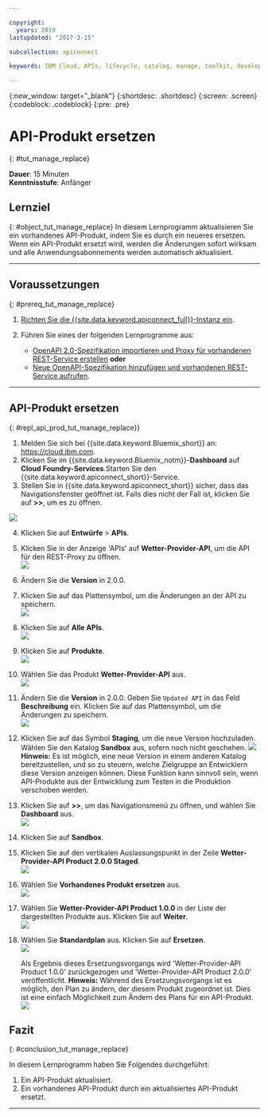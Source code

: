 ```yaml
---

copyright:
  years: 2019
lastupdated: "2017-3-15"

subcollection: apiconnect

keywords: IBM Cloud, APIs, lifecycle, catalog, manage, toolkit, develop, dev portal, tutorial

---
```



{:new_window: target="_blank"}
{:shortdesc: .shortdesc}
{:screen: .screen}
{:codeblock: .codeblock}
{:pre: .pre}

# API-Produkt ersetzen
{: #tut_manage_replace}

**Dauer**: 15 Minuten  
**Kenntnisstufe**: Anfänger  

## Lernziel
{: #object_tut_manage_replace}
In diesem Lernprogramm aktualisieren Sie ein vorhandenes API-Produkt, indem Sie es durch ein neueres ersetzen. Wenn ein API-Produkt ersetzt wird, werden die Änderungen sofort wirksam und alle Anwendungsabonnements werden automatisch aktualisiert.  

---
## Voraussetzungen
{: #prereq_tut_manage_replace}

1. [Richten Sie die {{site.data.keyword.apiconnect_full}}-Instanz ein](/docs/services/apiconnect/tutorials?topic=apiconnect-tut_prereq_set_up_apic_instance).

2. Führen Sie eines der folgenden Lernprogramme aus:
 
    - [OpenAPI 2.0-Spezifikation importieren und Proxy für vorhandenen REST-Service erstellen](/docs/services/apiconnect/tutorials?topic=apiconnect-tut_rest_landing)
       **oder**  
    - [Neue OpenAPI-Spezifikation hinzufügen und vorhandenen REST-Service aufrufen](/docs/services/apiconnect/tutorials?topic=apiconnect-tut_rest_landing).

---

## API-Produkt ersetzen
{: #repl_api_prod_tut_manage_replace}}

1. Melden Sie sich bei {{site.data.keyword.Bluemix_short}} an: https://cloud.ibm.com.
2. Klicken Sie im {{site.data.keyword.Bluemix_notm}}-**Dashboard** auf **Cloud Foundry-Services**.Starten Sie den {{site.data.keyword.apiconnect_short}}-Service. 
3. Stellen Sie in {{site.data.keyword.apiconnect_short}} sicher, dass das Navigationsfenster geöffnet ist. Falls dies nicht der Fall ist, klicken Sie auf **>>**, um es zu öffnen.  

  ![](images/cloud-apic-dashboard.png)

4. Klicken Sie auf **Entwürfe** > **APIs**.

5. Klicken Sie in der Anzeige 'APIs' auf **Wetter-Provider-API**, um die API für den REST-Proxy zu öffnen.  
![](images/rep-api-list.png)

6. Ändern Sie die **Version** in 2.0.0.  

7. Klicken Sie auf das Plattensymbol, um die Änderungen an der API zu speichern.  
![](images/rep-change-version.png)

8. Klicken Sie auf **Alle APIs**.  
![](images/rep-all-apis.png)

9. Klicken Sie auf **Produkte**.  
![](images/rep-api-list-2.png)

10.	Wählen Sie das Produkt **Wetter-Provider-API** aus.  
![](images/rep-draft-prod-list.png)

11.	Ändern Sie die **Version** in 2.0.0. Geben Sie `Updated API` in das Feld **Beschreibung** ein. Klicken Sie auf das Plattensymbol, um die Änderungen zu speichern.  
![](images/rep-update-prod.png)

12.	Klicken Sie auf das Symbol **Staging**, um die neue Version hochzuladen. Wählen Sie den Katalog **Sandbox** aus, sofern noch nicht geschehen.
![](images/rep-stage-prod-2.png)
    **Hinweis:** Es ist möglich, eine neue Version in einem anderen Katalog bereitzustellen, und so zu steuern, welche Zielgruppe an Entwicklern diese Version anzeigen können. Diese Funktion kann sinnvoll sein, wenn API-Produkte aus der Entwicklung zum Testen in die Produktion verschoben werden.

13.	Klicken Sie auf **>>**, um das Navigationsmenü zu öffnen, und wählen Sie **Dashboard** aus.  
![](images/rep-dashboard.png)

14.	Klicken Sie auf **Sandbox**.  

15.	Klicken Sie auf den vertikalen Auslassungspunkt in der Zeile **Wetter-Provider-API Product 2.0.0 Staged**.  
![](images/rep-dash-prod-list-2.png)

16.	Wählen Sie **Vorhandenes Produkt ersetzen** aus.  
![](images/rep-replace-prod.png)

17.	Wählen Sie **Wetter-Provider-API Product 1.0.0** in der Liste der dargestellten Produkte aus. Klicken Sie auf **Weiter**.  
![](images/rep-replace-dialog.png)

18.	Wählen Sie **Standardplan** aus. Klicken Sie auf **Ersetzen**.  
![](images/rep-replace-dialog-2.png)

    Als Ergebnis dieses Ersetzungsvorgangs wird 'Wetter-Provider-API Product 1.0.0' zurückgezogen und 'Wetter-Provider-API Product 2.0.0' veröffentlicht. **Hinweis:** Während des Ersetzungsvorgangs ist es möglich, den Plan zu ändern, der diesem Produkt zugeordnet ist. Dies ist eine einfach Möglichkeit zum Ändern des Plans für ein API-Produkt.
 ![](images/rep-prod-retired.png) 
 

## Fazit
{: #conclusion_tut_manage_replace}

In diesem Lernprogramm haben Sie Folgendes durchgeführt:
1. Ein API-Produkt aktualisiert.
2. Ein vorhandenes API-Produkt durch ein aktualisiertes API-Produkt ersetzt.

---












